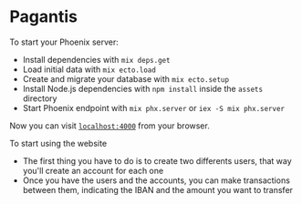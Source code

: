 # Pagantis

To start your Phoenix server:

  * Install dependencies with `mix deps.get`
  * Load initial data with `mix ecto.load`
  * Create and migrate your database with `mix ecto.setup`
  * Install Node.js dependencies with `npm install` inside the `assets` directory
  * Start Phoenix endpoint with `mix phx.server` or `iex -S mix phx.server`

Now you can visit [`localhost:4000`](http://localhost:4000) from your browser.
 
 To start using the website
 * The first thing you have to do is to create two differents users, that way you'll create an account for each one
 * Once you have the users and the accounts, you can make transactions between them, indicating the IBAN and the amount you want to transfer
